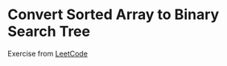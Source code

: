 # Convert Sorted Array to Binary Search Tree
Exercise from [LeetCode](https://leetcode.com/problems/convert-sorted-array-to-binary-search-tree/description/)